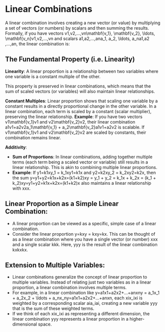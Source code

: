 # Linear Combinations
A linear combination involves creating a new vector (or value) by multiplying a set of vectors (or numbers) by scalars and then summing the results. Formally, if you have vectors v1,v2,…,vn\mathbf{v_1}, \mathbf{v_2}, \ldots, \mathbf{v_n}v1​,v2​,…,vn​ and scalars a1,a2,…,ana_1, a_2, \ldots, a_na1​,a2​,…,an​, the linear combination is:
## The Fundamental Property (i.e. Linearity)
**Linearity**:
A linear proportion is a relationship between two variables where one variable is a constant multiple of the other. 

This property is preserved in linear combinations, which means that the sum of scaled vectors (or variables) will also maintain linear relationships.

**Constant Multiples**: 
Linear proportion shows that scaling one variable by a constant results in a directly proportional change in the other variable. In a linear combination, each term is scaled by a constant (scalar multiplier), preserving the linear relationship.
	**Example**: If you have two vectors v1\mathbf{v_1}v1​ and v2\mathbf{v_2}v2​, their linear combination a1v1+a2v2a_1\mathbf{v_1} + a_2\mathbf{v_2}a1​v1​+a2​v2​ is scalable. If v1\mathbf{v_1}v1​ and v2\mathbf{v_2}v2​ are scaled by constants, their combination remains linear.

**Additivity**:
- **Sum of Proportions**: In linear combinations, adding together multiple terms (each term being a scaled vector or variable) still results in a linear relationship. This is akin to combining multiple linear proportions.
- **Example**: If y1=k1xy_1 = k_1xy1​=k1​x and y2=k2xy_2 = k_2xy2​=k2​x, then the sum y=y1+y2=k1x+k2x=(k1+k2)xy = y_1 + y_2 = k_1x + k_2x = (k_1 + k_2)xy=y1​+y2​=k1​x+k2​x=(k1​+k2​)x also maintains a linear relationship with xxx.

## Linear Proportion as a Simple Linear Combination:

- A linear proportion can be viewed as a specific, simple case of a linear combination.
- Consider the linear proportion y=kxy = kxy=kx. This can be thought of as a linear combination where you have a single vector (or number) xxx and a single scalar kkk. Here, yyy is the result of the linear combination kxkxkx.

## Extension to Multiple Variables:

- Linear combinations generalize the concept of linear proportion to multiple variables. Instead of relating just two variables as in a linear proportion, a linear combination involves multiple terms.
- For example, in a linear combination like y=a1x1+a2x2+…+anxny = a_1x_1 + a_2x_2 + \ldots + a_nx_ny=a1​x1​+a2​x2​+…+an​xn​, each xix_ixi​ is weighted by a corresponding scalar aia_iai​, creating a new variable yyy that is the sum of these weighted terms.
- If we think of each xix_ixi​ as representing a different dimension, the linear combination yyy represents a linear proportion in a higher-dimensional space.